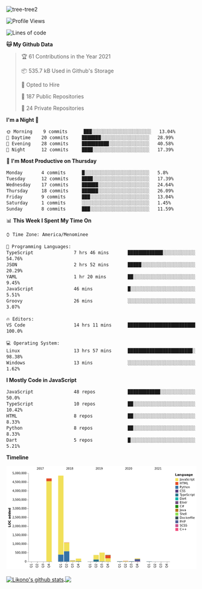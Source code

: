 ![tree-tree2](https://user-images.githubusercontent.com/15727947/99866266-688a6380-2b75-11eb-958b-273006b198d8.jpg)


<!--START_SECTION:waka-->
![Profile Views](http://img.shields.io/badge/Profile%20Views-0-blue)

![Lines of code](https://img.shields.io/badge/From%20Hello%20World%20I%27ve%20Written-12.4%20million%20lines%20of%20code-blue)

**🐱 My Github Data** 

> 🏆 61 Contributions in the Year 2021
 > 
> 📦 535.7 kB Used in Github's Storage 
 > 
> 💼 Opted to Hire
 > 
> 📜 187 Public Repositories 
 > 
> 🔑 24 Private Repositories  
 > 
**I'm a Night 🦉** 

```text
🌞 Morning    9 commits      ███░░░░░░░░░░░░░░░░░░░░░░   13.04% 
🌆 Daytime    20 commits     ███████░░░░░░░░░░░░░░░░░░   28.99% 
🌃 Evening    28 commits     ██████████░░░░░░░░░░░░░░░   40.58% 
🌙 Night      12 commits     ████░░░░░░░░░░░░░░░░░░░░░   17.39%

```
📅 **I'm Most Productive on Thursday** 

```text
Monday       4 commits      █░░░░░░░░░░░░░░░░░░░░░░░░   5.8% 
Tuesday      12 commits     ████░░░░░░░░░░░░░░░░░░░░░   17.39% 
Wednesday    17 commits     ██████░░░░░░░░░░░░░░░░░░░   24.64% 
Thursday     18 commits     ██████░░░░░░░░░░░░░░░░░░░   26.09% 
Friday       9 commits      ███░░░░░░░░░░░░░░░░░░░░░░   13.04% 
Saturday     1 commits      ░░░░░░░░░░░░░░░░░░░░░░░░░   1.45% 
Sunday       8 commits      ███░░░░░░░░░░░░░░░░░░░░░░   11.59%

```


📊 **This Week I Spent My Time On** 

```text
⌚︎ Time Zone: America/Menominee

💬 Programming Languages: 
TypeScript               7 hrs 46 mins       █████████████░░░░░░░░░░░░   54.76% 
JSON                     2 hrs 52 mins       █████░░░░░░░░░░░░░░░░░░░░   20.29% 
YAML                     1 hr 20 mins        ██░░░░░░░░░░░░░░░░░░░░░░░   9.45% 
JavaScript               46 mins             █░░░░░░░░░░░░░░░░░░░░░░░░   5.51% 
Groovy                   26 mins             ░░░░░░░░░░░░░░░░░░░░░░░░░   3.07%

🔥 Editors: 
VS Code                  14 hrs 11 mins      █████████████████████████   100.0%

💻 Operating System: 
Linux                    13 hrs 57 mins      ████████████████████████░   98.38% 
Windows                  13 mins             ░░░░░░░░░░░░░░░░░░░░░░░░░   1.62%

```

**I Mostly Code in JavaScript** 

```text
JavaScript               48 repos            ████████████░░░░░░░░░░░░░   50.0% 
TypeScript               10 repos            ██░░░░░░░░░░░░░░░░░░░░░░░   10.42% 
HTML                     8 repos             ██░░░░░░░░░░░░░░░░░░░░░░░   8.33% 
Python                   8 repos             ██░░░░░░░░░░░░░░░░░░░░░░░   8.33% 
Dart                     5 repos             █░░░░░░░░░░░░░░░░░░░░░░░░   5.21%

```


**Timeline**

![Chart not found](https://raw.githubusercontent.com/ianlikono/ianlikono/main/charts/bar_graph.png) 


<!--END_SECTION:waka-->


<a href="https://github.com/ianlikono">
  <img align="center" src="https://github-readme-stats.anuraghazra1.vercel.app/api?username=ianlikono&show_icons=true&include_all_commits=true&theme=material-palenight" alt="Likono's github stats" />
</a>
<a href="https://github.com/ianlikono">
  <img align="center" src="https://github-readme-stats.anuraghazra1.vercel.app/api/top-langs/?username=ianlikono&layout=compact&theme=material-palenight" />
</a>

